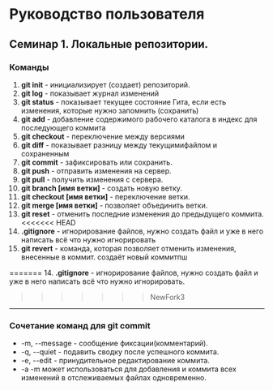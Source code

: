 # Руководство пользователя
## Семинар 1. Локальные репозитории.
### Команды
1. **git init** - инициализирует (создает) репозиторий.
2. **git log** - показывает журнал изменений
3. **git status** - показывает текущее состояние Гита, если есть изменения, которые нужно запомнить (сохранить)
4.  **git add** - добавление содержимого рабочего каталога в индекс для последующего коммита
5. **git checkout** - переключение между версиями
6. **git diff** - показывает разницу между текущимифайлом и сохраненным
7. **git commit** - зафиксировать или сохранить.
8. **git push** - отправить изменения на сервер.
9. **git pull** - получить изменения с сервера.
10. **git branch [имя ветки]** - создать новую ветку.
11. **git checkout [имя ветки]** - переключение ветки.
12. **git merge [имя ветки]** - позволяет объединить ветки.
13. **git reset** - отменить последние изменения до предыдущего коммита.
<<<<<<< HEAD
14. **.gitignore** - игнорирование файлов, нужно создать файл и уже в него написать всё что нужно игнорировать
15. **git revert** - команда, которая позволяет отменить изменения, внесенные в коммит. создаёт новый коммитпш

=======
14. **.gitignore** - игнорирование файлов, нужно создать файл и уже в него написать всё что нужно игнорировать.
>>>>>>> NewFork3


***
### Сочетание команд для git commit
* -m, --message <message> - сообщение фиксации(комментарий).
* -q, --quiet - подавить сводку  после успешного коммита.
* -e, --edit - принудительное редактирование коммита.
* -a -m  может использоваться для добавления и коммита всех изменений в отслеживаемых файлах одновременно.